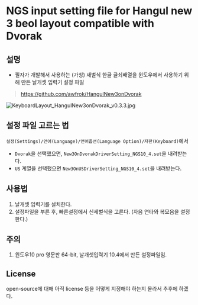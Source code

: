 # NGS input setting file for Hangul new 3 beol layout compatible with Dvorak


 ## 설명

- 필자가 개발해서 사용하는 (가칭) 새벌식 한글 글쇠배열을 윈도우에서 사용하기 위해 만든 날개셋 입력기 설정 파일

> https://github.com/awfrok/HangulNew3onDvorak

![KeyboardLayout_HangulNew3onDvorak_v0.3.3.jpg](https://github.com/awfrok/HangulNew3onDvorak/raw/master/KeyboardLayout_HangulNew3onDvorak_v0.3.3.jpg?raw=true)



## 설정 파일 고르는 법
`설정(Settings)/언어(Language)/언어옵션(Language Option)/자판(Keyboard)`에서
- `Dvorak`을 선택했으면, `New3OnDvorakDriverSetting_NGS10_4.set`을 내려받는다.
- `US` 계열을 선택했으면 `New3OnUSDriverSetting_NGS10_4.set`을 내려받는다.
 
## 사용법

1. 날개셋 입력기를 설치한다.
2. 설정파일을 부른 후, 빠른설정에서 신세벌식을 고른다. (자음 연타와 복모음을 설정한다.)



## 주의

1. 윈도우10 pro 영문판 64-bit, 날개셋입력기 10.4에서 만든 설정파일임.

## License

open-source에 대해 아직 license 등을 어떻게 지정해야 하는지 몰라서 추후에 하겠다.


